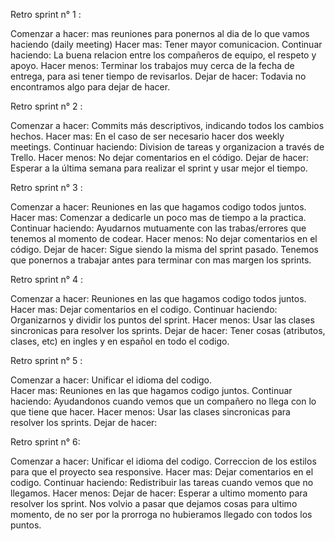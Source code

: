 Retro sprint n° 1 :

Comenzar a hacer: mas reuniones para ponernos al dia de lo que vamos haciendo (daily meeting)
Hacer mas: Tener mayor comunicacion.
Continuar haciendo: La buena relacion entre los compañeros de equipo, el respeto y apoyo.
Hacer menos: Terminar los trabajos muy cerca de la fecha de entrega, para asi tener tiempo de revisarlos.
Dejar de hacer: Todavia no encontramos algo para dejar de hacer.

Retro sprint n° 2 :

Comenzar a hacer: Commits más descriptivos, indicando todos los cambios hechos.
Hacer mas: En el caso de ser necesario hacer dos weekly meetings.
Continuar haciendo: Division de tareas y organizacion a través de Trello.
Hacer menos: No dejar comentarios en el código.
Dejar de hacer: Esperar a la última semana para realizar el sprint y usar mejor el tiempo.

Retro sprint n° 3 :

Comenzar a hacer: Reuniones en las que hagamos codigo todos juntos. 
Hacer mas: Comenzar a dedicarle un poco mas de tiempo a la practica. 
Continuar haciendo: Ayudarnos mutuamente con las trabas/errores que tenemos al momento de codear. 
Hacer menos: No dejar comentarios en el código.
Dejar de hacer: Sigue siendo la misma del sprint pasado. Tenemos que ponernos a trabajar antes para terminar con mas margen los sprints. 

Retro sprint n° 4 :

Comenzar a hacer: Reuniones en las que hagamos codigo todos juntos. 
Hacer mas: Dejar comentarios en el codigo.
Continuar haciendo: Organizarnos y dividir los puntos del sprint. 
Hacer menos: Usar las clases sincronicas para resolver los sprints. 
Dejar de hacer: Tener cosas (atributos, clases, etc) en ingles y en español en todo el codigo.

Retro sprint n° 5 :

Comenzar a hacer: Unificar el idioma del codigo.  
Hacer mas: Reuniones en las que hagamos codigo juntos. 
Continuar haciendo: Ayudandonos cuando vemos que un compañero no llega con lo que tiene que hacer. 
Hacer menos: Usar las clases sincronicas para resolver los sprints.
Dejar de hacer: 

Retro sprint n° 6:

Comenzar a hacer: Unificar el idioma del codigo. Correccion de los estilos para que el proyecto sea responsive. 
Hacer mas: Dejar comentarios en el codigo. 
Continuar haciendo: Redistribuir las tareas cuando vemos que no llegamos. 
Hacer menos: 
Dejar de hacer: Esperar a ultimo momento para resolver los sprint. Nos volvio a pasar que dejamos cosas para ultimo momento, de no ser por la prorroga no hubieramos llegado con todos los puntos. 